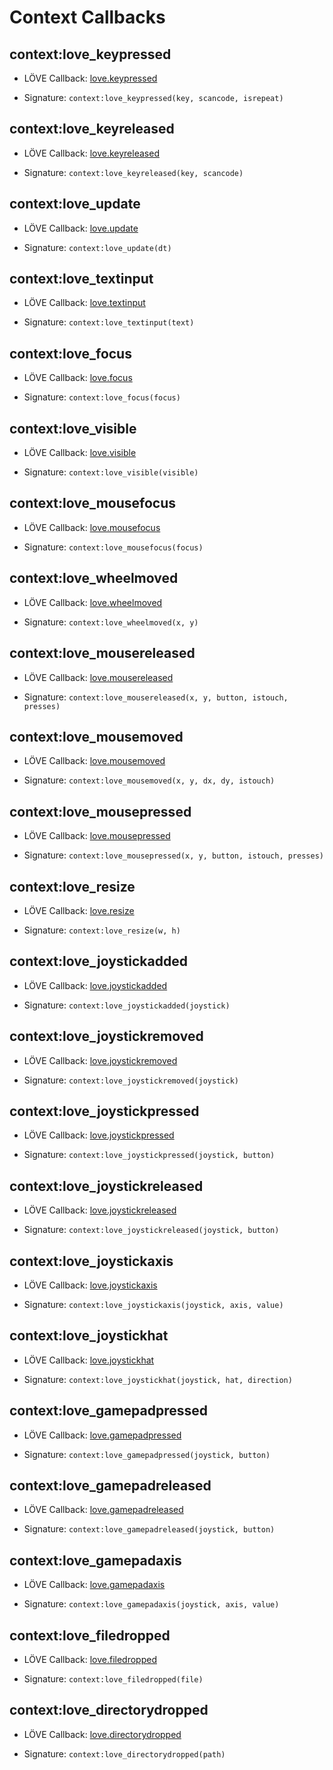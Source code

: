 # Context Callbacks

## context:love_keypressed

* LÖVE Callback: [love.keypressed](https://love2d.org/wiki/love.keypressed)

* Signature: `context:love_keypressed(key, scancode, isrepeat)`


## context:love_keyreleased

* LÖVE Callback: [love.keyreleased](https://love2d.org/wiki/love.keyreleased)

* Signature: `context:love_keyreleased(key, scancode)`


## context:love_update

* LÖVE Callback: [love.update](https://love2d.org/wiki/love.update)

* Signature: `context:love_update(dt)`


## context:love_textinput

* LÖVE Callback: [love.textinput](https://love2d.org/wiki/love.textinput)

* Signature: `context:love_textinput(text)`


## context:love_focus

* LÖVE Callback: [love.focus](https://love2d.org/wiki/love.focus)

* Signature: `context:love_focus(focus)`


## context:love_visible

* LÖVE Callback: [love.visible](https://love2d.org/wiki/love.visible)

* Signature: `context:love_visible(visible)`


## context:love_mousefocus

* LÖVE Callback: [love.mousefocus](https://love2d.org/wiki/love.mousefocus)

* Signature: `context:love_mousefocus(focus)`


## context:love_wheelmoved

* LÖVE Callback: [love.wheelmoved](https://love2d.org/wiki/love.wheelmoved)

* Signature: `context:love_wheelmoved(x, y)`


## context:love_mousereleased

* LÖVE Callback: [love.mousereleased](https://love2d.org/wiki/love.mousereleased)

* Signature: `context:love_mousereleased(x, y, button, istouch, presses)`


## context:love_mousemoved

* LÖVE Callback: [love.mousemoved](https://love2d.org/wiki/love.mousemoved)

* Signature: `context:love_mousemoved(x, y, dx, dy, istouch)`


## context:love_mousepressed

* LÖVE Callback: [love.mousepressed](https://love2d.org/wiki/love.mousepressed)

* Signature: `context:love_mousepressed(x, y, button, istouch, presses)`


## context:love_resize

* LÖVE Callback: [love.resize](https://love2d.org/wiki/love.resize)

* Signature: `context:love_resize(w, h)`


## context:love_joystickadded

* LÖVE Callback: [love.joystickadded](https://love2d.org/wiki/love.joystickadded)

* Signature: `context:love_joystickadded(joystick)`


## context:love_joystickremoved

* LÖVE Callback: [love.joystickremoved](https://love2d.org/wiki/love.joystickremoved)

* Signature: `context:love_joystickremoved(joystick)`


## context:love_joystickpressed

* LÖVE Callback: [love.joystickpressed](https://love2d.org/wiki/love.joystickpressed)

* Signature: `context:love_joystickpressed(joystick, button)`


## context:love_joystickreleased

* LÖVE Callback: [love.joystickreleased](https://love2d.org/wiki/love.joystickreleased)

* Signature: `context:love_joystickreleased(joystick, button)`


## context:love_joystickaxis

* LÖVE Callback: [love.joystickaxis](https://love2d.org/wiki/love.joystickaxis)

* Signature: `context:love_joystickaxis(joystick, axis, value)`


## context:love_joystickhat

* LÖVE Callback: [love.joystickhat](https://love2d.org/wiki/love.joystickhat)

* Signature: `context:love_joystickhat(joystick, hat, direction)`


## context:love_gamepadpressed

* LÖVE Callback: [love.gamepadpressed](https://love2d.org/wiki/love.gamepadpressed)

* Signature: `context:love_gamepadpressed(joystick, button)`


## context:love_gamepadreleased

* LÖVE Callback: [love.gamepadreleased](https://love2d.org/wiki/love.gamepadreleased)

* Signature: `context:love_gamepadreleased(joystick, button)`


## context:love_gamepadaxis

* LÖVE Callback: [love.gamepadaxis](https://love2d.org/wiki/love.gamepadaxis)

* Signature: `context:love_gamepadaxis(joystick, axis, value)`


## context:love_filedropped

* LÖVE Callback: [love.filedropped](https://love2d.org/wiki/love.filedropped)

* Signature: `context:love_filedropped(file)`


## context:love_directorydropped

* LÖVE Callback: [love.directorydropped](https://love2d.org/wiki/love.directorydropped)

* Signature: `context:love_directorydropped(path)`
